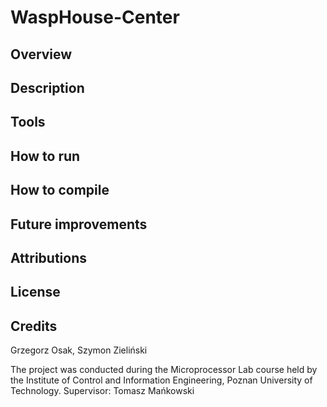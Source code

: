 # WaspHouse-Center
## Overview 
## Description
## Tools 
## How to run
## How to compile
## Future improvements
## Attributions 
## License 
#### 
## Credits
Grzegorz Osak, Szymon Zieliński

The project was conducted during the Microprocessor Lab course held by the Institute of Control and Information Engineering, Poznan University of Technology.
Supervisor: Tomasz Mańkowski
